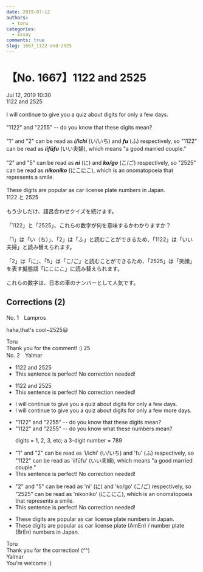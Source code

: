 ```yaml
---
date: 2019-07-12
authors:
  - toru
categories:
  - Essay
comments: true
slug: 1667_1122-and-2525
---
```


# 【No. 1667】1122 and 2525
<div class="date">Jul 12, 2019 10:30</div>
<div id="post"><div id="body_show_ori">
1122 and 2525<br/><br/>I will continue to give you a quiz about digits for only a few days.<br/><br/>"1122" and "2255" -- do you know that these digits mean?<br/><br/>"1" and "2" can be read as <strong><em>i/ichi</em></strong> (い/いち) and <strong><em>fu</em></strong> (ふ) respectively, so "1122" can be read as <strong><em>iifūfu</em></strong> (いい夫婦), which means "a good married couple."<br/><br/>"2" and "5" can be read as <strong><em>ni</em></strong> (に) and <strong><em>ko/go</em></strong> (こ/ご) respectively, so "2525" can be read as <strong><em>nikoniko</em></strong> (にこにこ), which is an onomatopoeia that represents a smile.<br/><br/>These digits are popular as car license plate numbers in Japan.
</div></div>

<!-- more -->

<div id="post_ja"><div id="body_show_mo">
1122 と 2525<br/><br/>もう少しだけ、語呂合わせクイズを続けます。<br/><br/>「1122」と「2525」、これらの数字が何を意味するかわかりますか？<br/><br/>「1」は「い（ち）」、「2」は「ふ」と読むことができるため、「1122」は「いい夫婦」と読み替えられます。<br/><br/>「2」は「に」、「5」は「こ/ご」と読むことができるため、「2525」は「笑顔」を表す擬態語「にこにこ」に読み替えられます。<br/><br/>これらの数字は、日本の車のナンバーとして人気です。
</div></div>

## Corrections (2)
<div id="block"><div class="first_name"> No. 1　<span class="just_name">Lampros</span></div><div id="block2">
<p class="comment_small">
 haha,that's cool~2525😃
</p>

</div><div class="name"><span class="just_name">Toru</span><br>
Thank you for the comment! :) 25
</div>
</div>
<div id="block"><div class="first_name"> No. 2　<span class="just_name">Yalmar</span></div><div id="block2">
<ul class="correction_field">
<li class="incorrect">1122 and 2525</li>
<li class="corrected perfect">This sentence is perfect! No correction needed!</li>
</ul>
<ul class="correction_field">
<li class="incorrect">1122 and 2525</li>
<li class="corrected perfect">This sentence is perfect! No correction needed!</li>
</ul>
<ul class="correction_field">
<li class="incorrect">I will continue to give you a quiz about digits for only a few days.</li>
<li class="corrected correct">
I will continue to give you a quiz about digits for only a few <span class="f_red">more</span> days.
</li>
</ul>
<ul class="correction_field">
<li class="incorrect">"1122" and "2255" -- do you know that these digits mean?</li>
<li class="corrected correct">
"1122" and "2255" -- do you know <span class="f_red">what</span> these <span class="f_red">numbers</span> mean?
<p class="correction_comment">digits = 1, 2, 3, etc; a 3-digit number = 789</p>
</li>
</ul>
<ul class="correction_field">
<li class="incorrect">"1" and "2" can be read as 'i/ichi' (い/いち) and 'fu' (ふ) respectively, so "1122" can be read as 'iifūfu' (いい夫婦), which means "a good married couple."</li>
<li class="corrected perfect">This sentence is perfect! No correction needed!</li>
</ul>
<ul class="correction_field">
<li class="incorrect">"2" and "5" can be read as 'ni' (に) and 'ko/go' (こ/ご) respectively, so "2525" can be read as 'nikoniko' (にこにこ), which is an onomatopoeia that represents a smile.</li>
<li class="corrected perfect">This sentence is perfect! No correction needed!</li>
</ul>
<ul class="correction_field">
<li class="incorrect">These digits are popular as car license plate numbers in Japan.</li>
<li class="corrected correct">
These digits are popular as car <span class="f_blue">license plate (AmEn) / number plate (BrEn)</span> numbers in Japan.
</li>
</ul>
</div><div class="name"><span class="just_name">Toru</span><br>
Thank you for the correction! (^^)
</div>
<div class="name"><span class="just_name">Yalmar</span><br>
You're welcome :)
</div>
</div>
